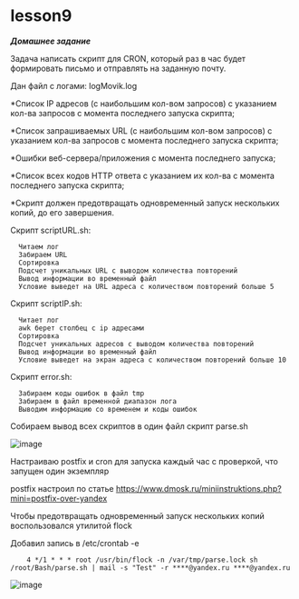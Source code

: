 # lesson9

***Домашнее задание***

Задача написать скрипт для CRON, который раз в час будет формировать письмо и отправлять на заданную почту.

Дан файл с логами: logMovik.log

*Список IP адресов (с наибольшим кол-вом запросов) с указанием кол-ва запросов c момента последнего запуска скрипта;

*Список запрашиваемых URL (с наибольшим кол-вом запросов) с указанием кол-ва запросов c момента последнего запуска скрипта;

*Ошибки веб-сервера/приложения c момента последнего запуска;

*Список всех кодов HTTP ответа с указанием их кол-ва с момента последнего запуска скрипта;

*Скрипт должен предотвращать одновременный запуск нескольких копий, до его завершения.

Скрипт scriptURL.sh:

      Читаем лог
      Забираем URL
      Сортировка
      Подсчет уникальных URL с выводом количества повторений
      Вывод информации во временный файл
      Условие выведет на URL адреса с количеством повторений больше 5

Скрипт scriptIP.sh:

      Читает лог
      awk берет столбец с ip адресами
      Сортировка
      Подсчет уникальных адресов с выводом количества повторений
      Вывод информации во временный файл
      Условие выведет на экран адреса с количеством повторений больше 10

Скрипт error.sh:

      Забираем коды ошибок в файл tmp
      Забираем в файл временной диапазон лога
      Выводим информацию со временем и коды ошибок

Собираем вывод всех скриптов в один файл скрипт parse.sh

![image](https://github.com/movik242/lesson9/assets/143793993/f96544da-706c-42d6-8247-4f7b05f9d53e)

Настраиваю postfix и cron для запуска каждый час с проверкой, что запущен один экземпляр

postfix настроил по статье https://www.dmosk.ru/miniinstruktions.php?mini=postfix-over-yandex

Чтобы предотвращать одновременный запуск нескольких копий воспользовался утилитой flock

Добавил запись в /etc/crontab -e

        4 */1 * * * root /usr/bin/flock -n /var/tmp/parse.lock sh /root/Bash/parse.sh | mail -s "Test" -r ****@yandex.ru ****@yandex.ru

![image](https://github.com/movik242/lesson9/assets/143793993/9effeddf-2f03-453c-8c59-4310e1d2977e)






